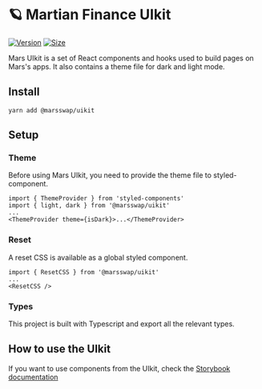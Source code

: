 # 🪐 Martian Finance UIkit

[![Version](https://img.shields.io/npm/v/@marsswap/uikit)](https://www.npmjs.com/package/@marsswap/uikit) [![Size](https://img.shields.io/bundlephobia/min/@marsswap/uikit)](https://www.npmjs.com/package/@marsswap/uikit)

Mars UIkit is a set of React components and hooks used to build pages on Mars's apps. It also contains a theme file for dark and light mode.

## Install

`yarn add @marsswap/uikit`

## Setup

### Theme

Before using Mars UIkit, you need to provide the theme file to styled-component.

```
import { ThemeProvider } from 'styled-components'
import { light, dark } from '@marsswap/uikit'
...
<ThemeProvider theme={isDark}>...</ThemeProvider>
```

### Reset

A reset CSS is available as a global styled component.

```
import { ResetCSS } from '@marsswap/uikit'
...
<ResetCSS />
```

### Types

This project is built with Typescript and export all the relevant types.

## How to use the UIkit

If you want to use components from the UIkit, check the [Storybook documentation](https://marsswap.github.io/mars-uikit/)